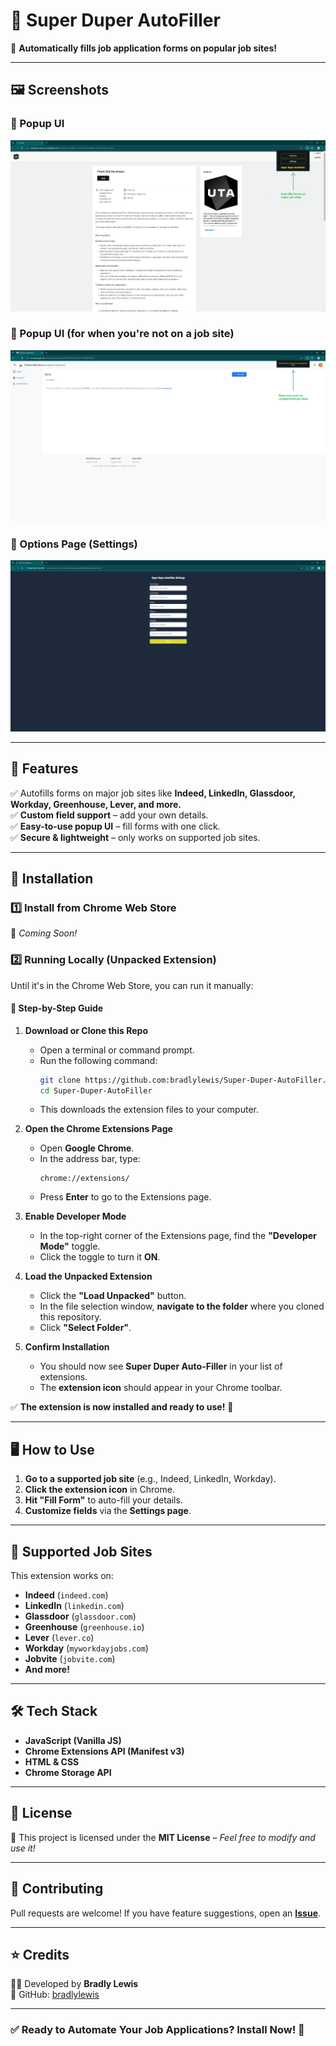 # 📌 Super Duper AutoFiller  
🚀 **Automatically fills job application forms on popular job sites!**  

---

## 🖼 Screenshots

### 🔹 Popup UI
![Popup UI](popup.png)

### 🔹 Popup UI (for when you're not on a job site)
![Autofill Example](popup_alt.png)

### 🔹 Options Page (Settings)
![Options Page](options.png)

---

## 🔹 Features
✅ Autofills forms on major job sites like **Indeed, LinkedIn, Glassdoor, Workday, Greenhouse, Lever, and more.**  
✅ **Custom field support** – add your own details.  
✅ **Easy-to-use popup UI** – fill forms with one click.  
✅ **Secure & lightweight** – only works on supported job sites.  

---

## 🔧 Installation
### 1️⃣ Install from Chrome Web Store  
🔗 _Coming Soon!_  

### 2️⃣ Running Locally (Unpacked Extension)
Until it's in the Chrome Web Store, you can run it manually:

#### **🔹 Step-by-Step Guide**
1. **Download or Clone this Repo**  
   - Open a terminal or command prompt.  
   - Run the following command:  
     ```sh
     git clone https://github.com:bradlylewis/Super-Duper-AutoFiller.git
     cd Super-Duper-AutoFiller
     ```
   - This downloads the extension files to your computer.

2. **Open the Chrome Extensions Page**  
   - Open **Google Chrome**.  
   - In the address bar, type:  
     ```
     chrome://extensions/
     ```
   - Press **Enter** to go to the Extensions page.

3. **Enable Developer Mode**  
   - In the top-right corner of the Extensions page, find the **"Developer Mode"** toggle.  
   - Click the toggle to turn it **ON**.

4. **Load the Unpacked Extension**  
   - Click the **"Load Unpacked"** button.  
   - In the file selection window, **navigate to the folder** where you cloned this repository.  
   - Click **"Select Folder"**.

5. **Confirm Installation**  
   - You should now see **Super Duper Auto-Filler** in your list of extensions.  
   - The **extension icon** should appear in your Chrome toolbar.  

✅ **The extension is now installed and ready to use!** 🎉  

---

## 🖥️ How to Use
1. **Go to a supported job site** (e.g., Indeed, LinkedIn, Workday).  
2. **Click the extension icon** in Chrome.  
3. **Hit "Fill Form"** to auto-fill your details.  
4. **Customize fields** via the **Settings page**.  

---

## 🔹 Supported Job Sites
This extension works on:  
- **Indeed** (`indeed.com`)  
- **LinkedIn** (`linkedin.com`)  
- **Glassdoor** (`glassdoor.com`)  
- **Greenhouse** (`greenhouse.io`)  
- **Lever** (`lever.co`)  
- **Workday** (`myworkdayjobs.com`)  
- **Jobvite** (`jobvite.com`)  
- **And more!**  

---

## 🛠️ Tech Stack
- **JavaScript (Vanilla JS)**
- **Chrome Extensions API (Manifest v3)**
- **HTML & CSS**
- **Chrome Storage API**

---

## 📜 License
📄 This project is licensed under the **MIT License** – _Feel free to modify and use it!_

---

## 🙌 Contributing
Pull requests are welcome! If you have feature suggestions, open an **[Issue](https://github.com/bradlylewis/Super-Duper-AutoFiller/issues)**.

---

## ⭐ Credits
👨‍💻 Developed by **Bradly Lewis**  
🔗 GitHub: [bradlylewis](https://github.com/bradlylewis)  

---

### ✅ Ready to Automate Your Job Applications? Install Now! 🚀  

